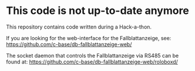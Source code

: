 # This code is not up-to-date anymore

This repository contains code written during a Hack-a-thon. 

If you are looking for the web-interface for the Fallblattanzeige, see:
https://github.com/c-base/db-fallblattanzeige-web/

The socket daemon that controls the Fallblattanzeige via RS485 can be found at:
https://github.com/c-base/db-fallblattanzeige-web/roloboxd/
